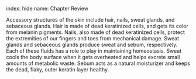 index: hide
name: Chapter Review

Accessory structures of the skin include hair, nails, sweat glands, and sebaceous glands. Hair is made of dead keratinized cells, and gets its color from melanin pigments. Nails, also made of dead keratinized cells, protect the extremities of our fingers and toes from mechanical damage. Sweat glands and sebaceous glands produce sweat and sebum, respectively. Each of these fluids has a role to play in maintaining homeostasis. Sweat cools the body surface when it gets overheated and helps excrete small amounts of metabolic waste. Sebum acts as a natural moisturizer and keeps the dead, flaky, outer keratin layer healthy.
